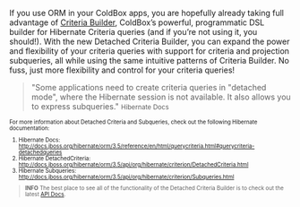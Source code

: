 If you use ORM in your ColdBox apps, you are hopefully already taking full advantage of [Criteria Builder](https://github.com/ColdBox/cbox-cborm/wiki/ColdBox-Criteria-Builder), ColdBox’s powerful, programmatic DSL builder for Hibernate Criteria queries (and if you’re not using it, you should!). With the new Detached Criteria Builder, you can expand the power and flexibility of your criteria queries with support for criteria and projection subqueries, all while using the same intuitive patterns of Criteria Builder. No fuss, just more flexibility and control for your criteria queries!

> "Some applications need to create criteria queries in "detached mode", where the Hibernate session is not available. It also allows you to express subqueries." <small>Hibernate Docs<small>

For more information about Detached Criteria and Subqueries, check out the following Hibernate documentation:

1. Hibernate Docs: http://docs.jboss.org/hibernate/orm/3.5/reference/en/html/querycriteria.html#querycriteria-detachedqueries
2. Hibernate DetachedCriteria: http://docs.jboss.org/hibernate/orm/3.5/api/org/hibernate/criterion/DetachedCriteria.html
3. Hibernate Subqueries: http://docs.jboss.org/hibernate/orm/3.5/api/org/hibernate/criterion/Subqueries.html

> **INFO** The best place to see all of the functionality of the Detached Criteria Builder is to check out the latest [API Docs](). 

